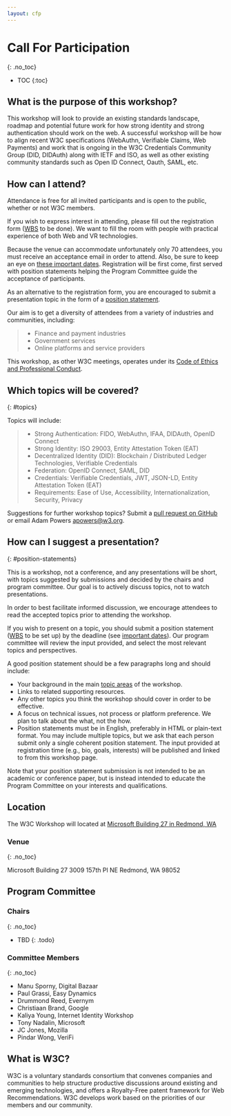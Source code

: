 ```yaml
---
layout: cfp
---
```


# Call For Participation
{: .no_toc}

* TOC
{:toc}

## What is the purpose of this workshop?

This workshop will look to provide an existing standards landscape, roadmap and potential future work for how strong identity and strong authentication should work on the web. A successful workshop will be how to align recent W3C specifications  (WebAuthn, Verifiable Claims, Web Payments) and work that is ongoing in the W3C Credentials Community Group (DID, DIDAuth) along with IETF and ISO, as well as other existing community standards such as Open ID Connect, Oauth, SAML, etc.

## How can I attend?

Attendance is free for all invited participants and is open to the public, whether or not W3C members.

If you wish to express interest in attending, please fill out the registration form (<span class="todo">[WBS](https://www.w3.org/2002/09/wbs/showwb) to be done</span>). We want to fill the room with people with practical experience of both Web and VR technologies.

Because the venue can accommodate unfortunately only 70 attendees, you must receive an acceptance email in order to attend. Also, be sure to keep an eye on [these important dates](#dates). Registration will be first come, first served with position statements helping the Program Committee guide the acceptance of participants.

As an alternative to the registration form, you are encouraged to submit a presentation topic in the form of a [position statement](#position-statements).

Our aim is to get a diversity of attendees from a variety of industries and communities, including:

> * Finance and payment industries
> * Government services
> * Online platforms and service providers

This workshop, as other W3C meetings, operates under its [Code of Ethics and Professional Conduct](https://www.w3.org/Consortium/cepc/).

## Which topics will be covered?
{: #topics}

Topics will include:

> * Strong Authentication: FIDO, WebAuthn, IFAA, DIDAuth, OpenID Connect
> * Strong Identity: ISO 29003, Entity Attestation Token (EAT)
> * Decentralized Identity (DID): Blockchain / Distributed Ledger Technologies, Verifiable Credentials
> * Federation: OpenID Connect, SAML, DID
> * Credentials: Verifiable Credentials, JWT, JSON-LD, Entity Attestation Token (EAT)
> * Requirements: Ease of Use, Accessibility, Internationalization, Security, Privacy

Suggestions for further workshop topics? Submit a [pull request on GitHub](https://github.com/w3c/strong-authentication-and-identity-workshop/pulls) or email Adam Powers <apowers@w3.org>.


## How can I suggest a presentation?
{: #position-statements}

This is a workshop, not a conference, and any presentations will be short, with topics suggested by submissions and decided by the chairs and program committee. Our goal is to actively discuss topics, not to watch presentations.

In order to best facilitate informed discussion, we encourage attendees to read the accepted topics prior to attending the workshop.

If you wish to present on a topic, you should submit a position statement (<span class="todo">[WBS](https://www.w3.org/2002/09/wbs/showwb) to be set up</span>) by the deadline (see [important dates](#dates)). Our program committee will review the input provided, and select the most relevant topics and perspectives.

A good position statement should be a few paragraphs long and should include:

* Your background in the main [topic areas](#topics) of the workshop.
* Links to related supporting resources.
* Any other topics you think the workshop should cover in order to be effective.
* A focus on technical issues, not process or platform preference. We plan to talk about the what, not the how.
* Position statements must be in English, preferably in HTML or plain-text format. You may include multiple topics, but we ask that each person submit only a single coherent position statement. The input provided at registration time (e.g., bio, goals, interests) will be published and linked to from this workshop page.

Note that your position statement submission is not intended to be an academic or conference paper, but is instead intended to educate the Program Committee on your interests and qualifications.

## Location

The W3C Workshop will located at [Microsoft Building 27 in Redmond, WA](https://www.google.com/maps/place/Microsoft+Building+27/@47.6359932,-122.1303004,15z/data=!4m5!3m4!1s0x0:0x653491b168159bfa!8m2!3d47.6359932!4d-122.1303004)

### Venue
{: .no_toc}

Microsoft Building 27
3009 157th Pl NE
Redmond, WA 98052

## Program Committee

### Chairs
{: .no_toc}

* TBD
{: .todo}

### Committee Members
{: .no_toc}

* Manu Sporny, Digital Bazaar
* Paul Grassi, Easy Dynamics
* Drummond Reed, Evernym
* Christiaan Brand, Google
* Kaliya Young, Internet Identity Workshop
* Tony Nadalin, Microsoft
* JC Jones, Mozilla
* Pindar Wong, VeriFi

## What is W3C?

W3C is a voluntary standards consortium that convenes companies and communities to help structure productive discussions around existing and emerging technologies, and offers a Royalty-Free patent framework for Web Recommendations. W3C develops work based on the priorities of our members and our community.
